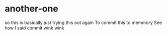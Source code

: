 # another-one
so this is basically just trying this out again
To commit this to memmory
See how I said commit
wink wink
